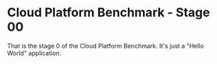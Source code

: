 # Cloud Platform Benchmark - Stage 00

That is the stage 0 of the Cloud Platform Benchmark. It's just a "Hello World"
application.
